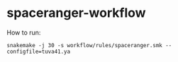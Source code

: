 # spaceranger-workflow

How to run:

```
snakemake -j 30 -s workflow/rules/spaceranger.smk --configfile=tuva41.ya
```
